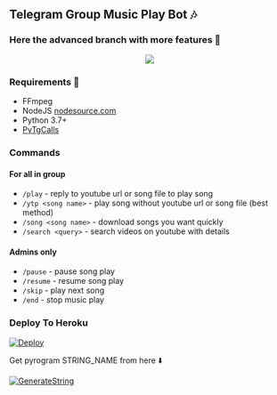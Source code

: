 <h2 align="centre">Telegram Group Music Play Bot 🎶</h2>

### Here the advanced branch with more features 🙂

<p align="center">
  <img src="https://telegra.ph/file/bbee9e1adf7c1f174eb3b.jpg">
</p>

<h3>Requirements 📝</h3>

- FFmpeg
- NodeJS [nodesource.com](https://nodesource.com/)
- Python 3.7+
- [PyTgCalls](https://github.com/pytgcalls/pytgcalls)

### Commands
#### For all in group
- `/play` - reply to youtube url or song file to play song
- `/ytp <song name>` - play song without youtube url or song file (best method)
- `/song <song name>` - download songs you want quickly
- `/search <query>` - search videos on youtube with details

#### Admins only
- `/pause` - pause song play
- `/resume` - resume song play
- `/skip` - play next song
- `/end` - stop music play

### Deploy To Heroku</h4>

[![Deploy](https://www.herokucdn.com/deploy/button.svg)](https://heroku.com/deploy?template=https://github.com/sangrambghangale/TelegramGroupMusicPlayer)

Get pyrogram STRING_NAME from here ⬇️

[![GenerateString](https://img.shields.io/badge/repl.it-generateString-yellowgreen)](https://replit.com/@SpEcHiDe/GenerateStringSession)

